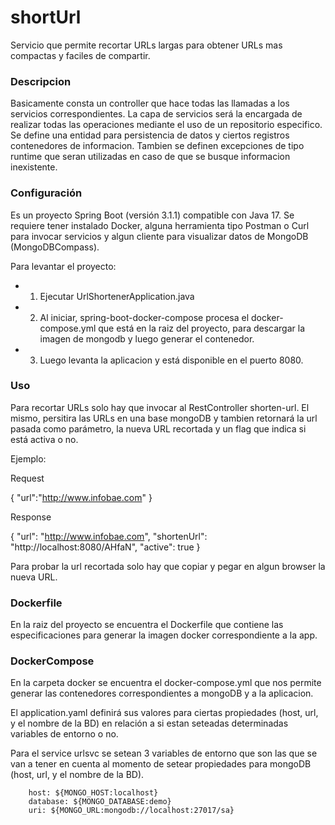 # shortUrl

Servicio que permite recortar URLs largas para obtener URLs mas compactas y faciles de compartir.


### Descripcion
Basicamente consta un controller que hace todas las llamadas a los servicios correspondientes.
La capa de servicios será la encargada de realizar todas las operaciones mediante el uso de un repositorio especifico.
Se define una entidad para persistencia de datos y ciertos registros contenedores de informacion.
Tambien se definen excepciones de tipo runtime que seran utilizadas en caso de que se busque informacion inexistente.

### Configuración

Es un proyecto Spring Boot (versión 3.1.1) compatible con Java 17.
Se requiere tener instalado Docker, alguna herramienta tipo Postman o Curl para invocar servicios y algun cliente para visualizar datos de MongoDB (MongoDBCompass).

Para levantar el proyecto:
 - 1. Ejecutar UrlShortenerApplication.java
 - 2. Al iniciar, spring-boot-docker-compose procesa el docker-compose.yml que está en la raiz del proyecto, para descargar la imagen de mongodb y luego generar el contenedor.
 - 3. Luego levanta la aplicacion y está disponible en el puerto 8080.


### Uso

Para recortar URLs solo hay que invocar al RestController shorten-url.
El mismo, persitira las URLs en una base mongoDB y tambien retornará la url pasada como parámetro, la nueva URL recortada y un flag que indica si está activa o no.

Ejemplo:

Request

{
    "url":"http://www.infobae.com"
}

Response

{
    "url": "http://www.infobae.com",
    "shortenUrl": "http://localhost:8080/AHfaN",
    "active": true
}

Para probar la url recortada solo hay que copiar y pegar en algun browser la nueva URL.

### Dockerfile

En la raiz del proyecto se encuentra el Dockerfile que contiene las especificaciones para generar la imagen docker correspondiente a la app.

### DockerCompose

En la carpeta docker se encuentra el docker-compose.yml que nos permite generar las contenedores correspondientes a mongoDB y a la aplicacion. 

El application.yaml definirá sus valores para ciertas propiedades (host, url, y el nombre de la BD) en relación a si estan seteadas determinadas variables de entorno o no.

Para el service urlsvc se setean 3 variables de entorno que son las que se van a tener en cuenta al momento de setear propiedades para mongoDB (host, url, y el nombre de la BD).

```
	host: ${MONGO_HOST:localhost}
	database: ${MONGO_DATABASE:demo}
	uri: ${MONGO_URL:mongodb://localhost:27017/sa}
```








 